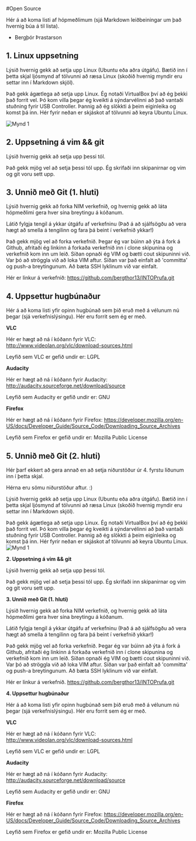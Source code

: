 #Open Source

Hér á að koma listi af hópmeðlimum (sjá Markdown leiðbeiningar um það hvernig búa á til lista).

- Bergþór Þrastarson

## 1. Linux uppsetning

Lýsið hvernig gekk að setja upp Linux (Ubuntu eða aðra útgáfu). Bætið inn í þetta skjal ljósmynd af tölvunni að ræsa Linux (skoðið hvernig myndir eru settar inn í Markdown skjöl).

Það gekk ágætlega að setja upp Linux. Ég notaði VirtualBox því að ég þekki það forrit vel. Þó kom villa þegar ég kveikti á sýndarvélinni að það vantaði stuðning fyrir USB Controller. Þannig að ég slökkti á þeim eiginleika og komst þá inn. Hér fyrir neðan er skjáskot af tölvunni að keyra Ubuntu Linux.

![Mynd 1](https://dl.dropboxusercontent.com/u/619192/INTO/Screen1.png)

## 2. Uppsetning á vim && git

Lýsið hvernig gekk að setja upp þessi tól.

Það gekk mjög vel að setja þessi tól upp. Ég skrifaði inn skipanirnar og vim og git voru sett upp.

## 3. Unnið með Git (1. hluti)

Lýsið hvernig gekk að forka NIM verkefnið, og hvernig gekk að láta hópmeðlimi gera hver sína breytingu á kóðanum.

Látið fylgja tengil á ykkar útgáfu af verkefninu (Það á að sjálfsögðu að vera hægt að smella á tengilinn og fara þá beint í verkefnið ykkar!)

Það gekk mjög vel að forka verkefnið. Þegar ég var búinn að ýta á fork á Github, afritaði ég linkinn á forkaða verkefnið inn í clone skipunina og verkefnið kom inn um leið. Síðan opnaði ég VIM og bætti cout skipuninni við. Var þó að ströggla við að loka VIM aftur. Síðan var það einfalt að 'committa' og push-a breytingunum. Að bæta SSH lyklinum við var einfalt.

Hér er linkur á verkefnið:
https://github.com/bergthor13/INTOPrufa.git

## 4. Uppsettur hugbúnaður

Hér á að koma listi yfir opinn hugbúnað sem þið eruð með á vélunum nú þegar (sjá verkefnislýsingu).
Hér eru forrit sem ég er með.

**VLC**

Hér er hægt að ná í kóðann fyrir VLC:
http://www.videolan.org/vlc/download-sources.html

Leyfið sem VLC er gefið undir er: LGPL

**Audacity**

Hér er hægt að ná í kóðann fyrir Audacity:
http://audacity.sourceforge.net/download/source

Leyfið sem Audacity er gefið undir er: GNU

**Firefox**

Hér er hægt að ná í kóðann fyrir Firefox:
https://developer.mozilla.org/en-US/docs/Developer_Guide/Source_Code/Downloading_Source_Archives

Leyfið sem Firefox er gefið undir er: Mozilla Public License

## 5. Unnið með Git (2. hluti)

Hér þarf ekkert að gera annað en að setja niðurstöður úr 4. fyrstu liðunum inn í þetta skjal.

Hérna eru sömu niðurstöður aftur. :)

Lýsið hvernig gekk að setja upp Linux (Ubuntu eða aðra útgáfu). Bætið inn í þetta skjal ljósmynd af tölvunni að ræsa Linux (skoðið hvernig myndir eru settar inn í Markdown skjöl).

Það gekk ágætlega að setja upp Linux. Ég notaði VirtualBox því að ég þekki það forrit vel. Þó kom villa þegar ég kveikti á sýndarvélinni að það vantaði stuðning fyrir USB Controller. Þannig að ég slökkti á þeim eiginleika og komst þá inn. Hér fyrir neðan er skjáskot af tölvunni að keyra Ubuntu Linux.
![Mynd 1](https://dl.dropboxusercontent.com/u/619192/INTO/Screen1.png)

**2. Uppsetning á vim && git**

Lýsið hvernig gekk að setja upp þessi tól.

Það gekk mjög vel að setja þessi tól upp. Ég skrifaði inn skipanirnar og vim og git voru sett upp.

**3. Unnið með Git (1. hluti)**

Lýsið hvernig gekk að forka NIM verkefnið, og hvernig gekk að láta hópmeðlimi gera hver sína breytingu á kóðanum.

Látið fylgja tengil á ykkar útgáfu af verkefninu (Það á að sjálfsögðu að vera hægt að smella á tengilinn og fara þá beint í verkefnið ykkar!)

Það gekk mjög vel að forka verkefnið. Þegar ég var búinn að ýta á fork á Github, afritaði ég linkinn á forkaða verkefnið inn í clone skipunina og verkefnið kom inn um leið. Síðan opnaði ég VIM og bætti cout skipuninni við. Var þó að ströggla við að loka VIM aftur. Síðan var það einfalt að 'committa' og push-a breytingunum. Að bæta SSH lyklinum við var einfalt.

Hér er linkur á verkefnið.
https://github.com/bergthor13/INTOPrufa.git

**4. Uppsettur hugbúnaður**

Hér á að koma listi yfir opinn hugbúnað sem þið eruð með á vélunum nú þegar (sjá verkefnislýsingu).
Hér eru forrit sem ég er með.

**VLC**

Hér er hægt að ná í kóðann fyrir VLC:
http://www.videolan.org/vlc/download-sources.html

Leyfið sem VLC er gefið undir er: LGPL

**Audacity**

Hér er hægt að ná í kóðann fyrir Audacity:
http://audacity.sourceforge.net/download/source

Leyfið sem Audacity er gefið undir er: GNU

**Firefox**

Hér er hægt að ná í kóðann fyrir Firefox:
https://developer.mozilla.org/en-US/docs/Developer_Guide/Source_Code/Downloading_Source_Archives

Leyfið sem Firefox er gefið undir er: Mozilla Public License